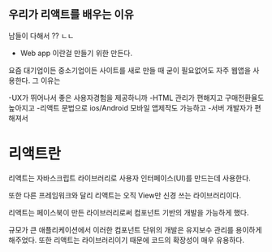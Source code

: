 ## 우리가 리액트를 배우는 이유

남들이 다해서 ?? ㄴㄴ
- Web app 이란걸 만들기 위한 만든다.

요즘 대기업이든 중소기업이든 사이트를 새로 만들 때 굳이 필요없어도 자주 웹앱을 사용한다.
그 이유는

-UX가 뛰어나서 좋은 사용자경험을 제공하니까
-HTML 관리가 편해지고 구매전환율도 높아지고
-리액트 문법으로 ios/Android 모바일 앱제작도 가능하고
-서버 개발자가 편해져서


# 리액트란

리액트는 자바스크립트 라이브러리로 사용자 인터페이스(UI)를 만드는데 사용한다.

또한 다른 프레임워크와 달리 리액트는 오직 View만 신경 쓰는 라이브러리이다.

리액트는 페이스북이 만든 라이브러리로써 컴포넌트 기반의 개발을 가능하게 했다.

규모가 큰 애플리케이션에서 이러한 컴포넌트 단위의 개발은 유지보수 관리를 용이하게 해주었다.
또한 리액트는 라이브러리이기 때문에 코드의 확장성이 매우 유용하다.

